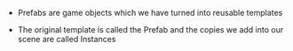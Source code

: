 - Prefabs are game objects which we have turned into reusable templates
    
- The original template is called the Prefab and the copies we add into our scene are called Instances